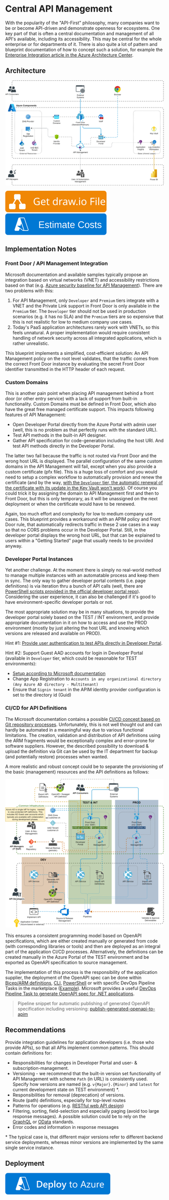 ﻿# Central API Management
With the popularity of the "API-First" philosophy, many companies want to be or become API-driven and demonstrate openness for ecosystems. One key part of that is often a central documentation and management of all API's available, including its accessibility. This may be central for the whole enterprise or for departments of it. There is also quite a lot of pattern and blueprint documentation of how to concept such a solution, for example the [Enterprise Integration article in the Azure Architecture Center](https://docs.microsoft.com/en-us/azure/architecture/reference-architectures/enterprise-integration/basic-enterprise-integration).

## Architecture
![Architecture](./Architecture.png)

[![Get draw.io File](https://github.com/garaio/AzureRecipes/raw/master/Resources/getdrawiobutton.svg?sanitize=true)](./Architecture.drawio)
[![Estimate](https://github.com/garaio/AzureRecipes/raw/master/Resources/estimatebutton.svg?sanitize=true)](https://azure.com/e/264b516d38b5434a88569c0221b8e2a4)

## Implementation Notes
### Front Door / API Management Integration
Microsoft documentation and available samples typically propose an integration based on virtual networks (VNET) and accessibility restrictions based on that (e.g. [Azure security baseline for API Management](https://docs.microsoft.com/en-us/security/benchmark/azure/baselines/api-management-security-baseline)).
There are two problems with this:
1. For API Management, only `Developer` and `Premium` tiers integrate with a VNET and the Private Link support in Front Door is only available in the `Premium` tier. The `Developer` tier should not be used in production scenarios (e.g. it has no SLA) and the `Premium` tiers are so expensive that this is not realistic for low to medium company use cases.
1. Today's PaaS application architectures rarely work with VNETs, so this feels unnatural. A proper implementation would require consistent handling of network security across all integrated applications, which is rather unrealistic.

This blueprint implements a simplified, cost-efficient solution: An API Management policy on the root level validates, that the traffic comes from the correct Front Door instance by evaluating the secret Front Door identifier transmitted in the HTTP header of each request.

### Custom Domains
This is another pain point when placing API management behind a front door (or other entry service) with a lack of support from built-in functionality. Custom Domains must be defined in Front Door, which also have the great free managed certificate support. This impacts following features of API Management:
* Open Developer Portal directly from the Azure Portal with admin user (well, this is no problem as that perfectly runs with the standard URL).
* Test API methods in the built-in API designer.
* Gather API specification for code-generation including the host URI. And test API methods directly in the Developer Portal.

The latter two fail because the traffic is not routed via Front Door and the wrong host URL is displayed. The parallel configuration of the same custom domains in the API Management will fail, except when you also provide a custom certificate (pfx file). This is a huge loss of comfort and you would need to setup a complex workflow to automatically provision and renew the certificate (and by the way, [with the `Developer` tier, the automatic renewal of the certificate with its update in the Key Vault won't work](https://docs.microsoft.com/en-us/azure/api-management/configure-custom-domain?tabs=key-vault#domain-certificate-options)). Of course you could trick it by assigning the domain to API Management first and then to Front Door, but this is only temporary, as it will be unassigned on the next deployment or when the certificate would have to be renewed.

Again, too much effort and complexity for low to medium company use cases. This blueprint provides a workaround with an APIM policy and Front Door rule, that automatically redirects traffic in these 2 use cases in a way so that no CORS problems occur in the Developer Portal. Still, in the developer portal displays the wrong host URL, but that can be explained to users within a "Getting Started" page that usually needs to be provided anyway.

### Developer Portal Instances
Yet another challenge. At the moment there is simply no real-world method to manage multiple instances with an automatable process and keep them in sync. The only way to gather developer portal contents (i.e. page definitions) is via iteration thru a bunch of API calls (well, there are [PowerShell scripts provided in the official developer portal repo](https://github.com/Azure/api-management-developer-portal/tree/master/scripts.v3)). Considering the user experience, it can also be challenged if it's good to have environment-specific developer portals or not.

The most appropriate solution may be in many situations, to provide the developer portal solely based on the TEST / INT environment, and provide appropriate documentation in it on how to access and use the PROD environment (mostly by just altering the host URL and knowing which versions are released and available on PROD).

Hint #1: [Provide user authentication to test APIs directly in Developer Portal](https://docs.microsoft.com/en-us/azure/api-management/api-management-howto-protect-backend-with-aad).

Hint #2: Support Guest AAD accounts for login in Developer Portal (available in `Developer` tier, which could be reasonable for TEST environments):
* [Setup according to Microsoft documentation](https://docs.microsoft.com/en-us/azure/api-management/api-management-howto-aad)
* Change App Registration to `Accounts in any organizational directory (Any Azure AD directory - Multitenant)`
* Ensure that `Signin tenant` in the APIM identity provider configuration is set to the directory id (Guid)

### CI/CD for API Definitions
The Microsoft documentation contains a possible [CI/CD concept based on Git repository processes](https://docs.microsoft.com/en-us/azure/api-management/devops-api-development-templates). Unfortunately, this is not well thought out and can hardly be automated in a meaningful way due to various functional limitations. The creation, validation and distribution of API definitions using the ARM fragments would be exceptionally complex and error-prone for software suppliers. However, the described possibility to download & upload the definition via Git can be used by the IT department for backup (and potentially restore) processes when wanted.

A more realistic and robust concept could be to separate the provisioning of the basic (management) resources and the API definitions as follows:

![CI/CD Concept](./CICD-Concept.png)

This ensures a consistent programming model based on OpenAPI specifications, which are either created manually or generated from code (with corresponding libraries or tools) and then are deployed as an integral part of the application CI/CD processes. Alternatively, the definitions can be created manually in the Azure Portal of the TEST environment and be exported as OpenAPI specification to source management.

The implementation of this process is the responsibility of the application supplier, the deployment of the OpenAPI spec can be done within [Bicep/ARM definitions](https://docs.microsoft.com/en-us/azure/templates/microsoft.apimanagement/service/apis), [CLI](https://docs.microsoft.com/en-us/cli/azure/apim/api), [PowerShell](https://docs.microsoft.com/en-us/powershell/module/az.apimanagement/import-azapimanagementapi) or with specific DevOps Pipeline Tasks in the marketplace ([Example](https://marketplace.visualstudio.com/items?itemName=stephane-eyskens.apim)). Microsoft provides a useful [DevOps Pipeline Task to generate OpenAPI spec for .NET applications](https://marketplace.visualstudio.com/items?itemName=ms-openapi.OpenApiDocumentTools).

> Pipeline snippet for automatic publishing of generated OpenAPI specification including versioning: [publish-generated-openapi-to-apim](../../Snippets/Pipelines/publish-generated-openapi-to-apim)

## Recommendations
Provide integration guidelines for application developers (i.e. those who provide APIs), so that all APIs implement common patterns. This should contain definitions for:
* Responsibilities for changes in Developer Portal and user- & subscription-management.
* Versioning - we recommend that the built-in version set functionality of API Management with scheme `Path` (in URL) is consistently used. Specify how versions are named (e.g. `v{Major}.{Minor}` and `latest` for current development state on TEST environment) *.
* Responsibilities for removal (deprecation) of versions.
* Route (path) definitions, especially for top-level routes
* Patterns for operations (e.g. [RESTful web API design](https://docs.microsoft.com/en-us/azure/architecture/best-practices/api-design))
* Filtering, sorting, field-selection and especially paging (avoid too large response messages). A possible solution could be to rely on the [GraphQL](https://graphql.org) or [OData](https://www.odata.org) standards.
* Error codes and information in response messages

\* The typical case is, that different major versions refer to different backend service deployments, whereas minor versions are implemented by the same single service instance.

## Deployment
[![Deploy to Azure](https://github.com/garaio/AzureRecipes/raw/master/Resources/deploybutton.svg?sanitize=true)](https://portal.azure.com/#create/Microsoft.Template/uri/https%3A%2F%2Fraw.githubusercontent.com%2Fgaraio%2FAzureRecipes%2Fmaster%2FBlueprints%2Fcentral-api-management%2Fazuredeploy.bicep)